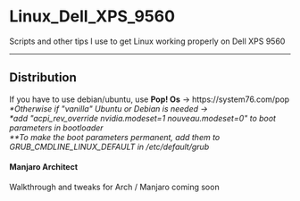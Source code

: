 # Linux_Dell_XPS_9560
Scripts and other tips I use to get Linux working properly on Dell XPS 9560
<hr>
<h2>Distribution</h2>
<p>If you have to use debian/ubuntu, use <b>Pop! Os</b> -> https://system76.com/pop
<br><i>*Otherwise if "vanilla" Ubuntu or Debian is needed ->
<br>*add "acpi_rev_override nvidia.modeset=1 nouveau.modeset=0" to boot parameters in bootloader
<br>**To make the boot parameters permanent, add them to GRUB_CMDLINE_LINUX_DEFAULT in /etc/default/grub</i>
<h4><b>Manjaro Architect</b></h4></p>
<p>Walkthrough and tweaks for Arch / Manjaro coming soon</p>
